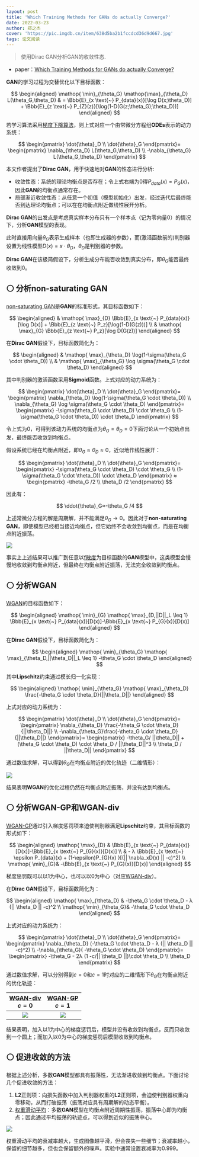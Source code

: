 ```yaml
---
layout: post
title: 'Which Training Methods for GANs do actually Converge?'
date: 2022-03-23
author: 郑之杰
cover: 'https://pic.imgdb.cn/item/638d5ba2b1fccdcd36d9d667.jpg'
tags: 论文阅读
---
```


> 使用Dirac GAN分析GAN的收敛性态.

- paper：[Which Training Methods for GANs do actually Converge?](https://arxiv.org/abs/1801.04406)


**GAN**的学习过程为交替优化以下目标函数：

$$ \begin{aligned} \mathop{ \min}_{\theta_G} \mathop{\max}_{\theta_D} L(\theta_G,\theta_D) & =  \Bbb{E}_{x \text{~} P_{data}(x)}[\log D(x;\theta_D)] + \Bbb{E}_{z \text{~} P_{Z}(z)}[\log(1-D(G(z;\theta_G);\theta_D))]  \end{aligned} $$

若学习算法采用[梯度下降算法](https://0809zheng.github.io/2020/03/02/optimization.html#-%E5%8A%A8%E5%8A%9B%E5%AD%A6%E8%A7%92%E5%BA%A6)，则上式对应一个由常微分方程组**ODEs**表示的动力系统：

$$ \begin{pmatrix} \dot{\theta}_D \\ \dot{\theta}_G  \end{pmatrix}= \begin{pmatrix} \nabla_{\theta_D} L(\theta_G,\theta_D) \\ -\nabla_{\theta_G} L(\theta_G,\theta_D) \end{pmatrix} $$

本文作者提出了**Dirac GAN**，用于快速地对**GAN**的性态进行分析:
- 收敛性态：系统的理论均衡点是否存在；令上式右端为$0$得$P_{data}(x)=P_{G}(x)$，因此**GAN**的均衡点通常存在。
- 局部渐近收敛性态：从任意一个初值（模型初始化）出发，经过迭代后最终能否到达理论均衡点；可以在在均衡点附近做线性展开分析。

**Dirac GAN**的出发点是考虑真实样本分布只有一个样本点（记为零向量$0$）的情况下，分析**GAN**模型的表现。

此时直接用向量$\theta_G$表示生成样本（也即生成器的参数），而(激活函数前的)判别器设置为线性模型$D(x)=x \cdot \theta_D$，$\theta_D$是判别器的参数。

**Dirac GAN**在该极简假设下，分析生成分布能否收敛到真实分布，即$\theta_G$能否最终收敛到$0$。


## ⚪ 分析non-saturating GAN

[non-saturating GAN](https://0809zheng.github.io/2022/02/01/gan.html#-%E4%BB%8Emmgan%E5%88%B0nsgan)是**GAN**的标准形式，其目标函数如下：

$$ \begin{aligned} & \mathop{ \max}_{D} \Bbb{E}_{x \text{~} P_{data}(x)}[\log D(x)] + \Bbb{E}_{z \text{~} P_z}[\log(1-D(G(z)))]  \\  & \mathop{ \max}_{G}  \Bbb{E}_{z \text{~} P_z}[\log D(G(z))] \end{aligned} $$

在**Dirac GAN**假设下，目标函数简化为：

$$ \begin{aligned} & \mathop{ \max}_{\theta_D} \log(1-\sigma(\theta_G \cdot \theta_D)) \\  & \mathop{ \max}_{\theta_G}  \log \sigma(\theta_G \cdot \theta_D) \end{aligned} $$

其中判别器的激活函数采用**Sigmoid**函数。上式对应的动力系统为：

$$ \begin{pmatrix} \dot{\theta}_D \\ \dot{\theta}_G  \end{pmatrix}= \begin{pmatrix} \nabla_{\theta_D} \log(1-\sigma(\theta_G \cdot \theta_D)) \\ \nabla_{\theta_G} \log \sigma(\theta_G \cdot \theta_D) \end{pmatrix}= \begin{pmatrix} -\sigma(\theta_G \cdot \theta_D) \cdot \theta_G \\ (1-\sigma(\theta_G \cdot \theta_D)) \cdot \theta_D \end{pmatrix} $$

令上式为$0$，可得到该动力系统的均衡点为$\theta_G = \theta_D=0$下面讨论从一个初始点出发，最终能否收敛到均衡点。

假设系统已经在均衡点附近，即$\theta_G ≈ \theta_D≈0$，近似地作线性展开：

$$ \begin{pmatrix} \dot{\theta}_D \\ \dot{\theta}_G  \end{pmatrix}= \begin{pmatrix} -\sigma(\theta_G \cdot \theta_D) \cdot \theta_G \\ (1-\sigma(\theta_G \cdot \theta_D)) \cdot \theta_D \end{pmatrix} ≈ \begin{pmatrix} -\theta_G /2 \\ \theta_D /2 \end{pmatrix} $$

因此有：

$$ \ddot{\theta}_G≈-\theta_G /4 $$

上述常微分方程的解是周期解，并不能满足$\theta_G \to 0$。因此对于**non-saturating GAN**，即使模型已经相当接近均衡点，但它始终不会收敛到均衡点，而是在均衡点附近振荡。

![](https://spaces.ac.cn/usr/uploads/2019/05/3509281292.gif)

事实上上述结果可以推广到任意以[f散度](https://0809zheng.github.io/2022/02/07/fgan.html)为目标函数的**GAN**模型中，这类模型会慢慢地收敛到均衡点附近，但最终在均衡点附近振荡，无法完全收敛到均衡点。

## ⚪ 分析WGAN

[WGAN](https://0809zheng.github.io/2022/02/04/wgan.html)的目标函数如下：

$$ \begin{aligned} \mathop{ \min}_{G} \mathop{ \max}_{D,||D||_L \leq 1} \Bbb{E}_{x \text{~} P_{data}(x)}[D(x)]-\Bbb{E}_{x \text{~} P_{G}(x)}[D(x)]  \end{aligned} $$

在**Dirac GAN**假设下，目标函数简化为：

$$ \begin{aligned} \mathop{ \min}_{\theta_G} \mathop{ \max}_{\theta_D,||\theta_D||_L \leq 1} -\theta_G \cdot \theta_D \end{aligned} $$

其中**Lipschitz**约束通过模长归一化实现：

$$ \begin{aligned} \mathop{ \min}_{\theta_G} \mathop{ \max}_{\theta_D} \frac{-\theta_G \cdot \theta_D}{||\theta_D||} \end{aligned} $$

上式对应的动力系统为：

$$ \begin{pmatrix} \dot{\theta}_D \\ \dot{\theta}_G  \end{pmatrix}= \begin{pmatrix} \nabla_{\theta_D} \frac{-\theta_G \cdot \theta_D}{||\theta_D||} \\ -\nabla_{\theta_G}\frac{-\theta_G \cdot \theta_D}{||\theta_D||} \end{pmatrix}= \begin{pmatrix} -\theta_G/ ||\theta_D|| + (\theta_G \cdot \theta_D) \cdot \theta_D / ||\theta_D||^3 \\ \theta_D / ||\theta_D|| \end{pmatrix} $$

通过数值求解，可以得到$\theta_G$在均衡点附近的优化轨迹（二维情形）：

![](https://spaces.ac.cn/usr/uploads/2019/05/3348520049.gif)

结果表明**WGAN**的优化过程仍然在均衡点附近振荡，并没有达到均衡点。

## ⚪ 分析WGAN-GP和WGAN-div

[WGAN-GP](https://0809zheng.github.io/2022/02/06/wgangp.html)通过引入梯度惩罚项来迫使判别器满足**Lipschitz**约束，其目标函数的形式如下：

$$ \begin{aligned} \mathop{ \max}_{D} & \Bbb{E}_{x \text{~} P_{data}(x)}[D(x)]-\Bbb{E}_{x \text{~} P_{G}(x)}[D(x)] \\ & - λ \Bbb{E}_{x \text{~} \epsilon P_{data}(x) + (1-\epsilon)P_{G}(x) }[(|| \nabla_xD(x) || -c)^2]  \\  \mathop{ \min}_{G}&  -\Bbb{E}_{x \text{~} P_{G}(x)}[D(x)] \end{aligned} $$

梯度惩罚既可以以$1$为中心，也可以以$0$为中心（对应[WGAN-div](https://0809zheng.github.io/2022/02/09/wgandiv.html)）。

在**Dirac GAN**假设下，目标函数简化为：

$$ \begin{aligned} \mathop{ \max}_{\theta_D} & -\theta_G \cdot \theta_D  - λ (|| \theta_D || -c)^2  \\  \mathop{ \min}_{\theta_G}&  -\theta_G \cdot \theta_D \end{aligned} $$

上式对应的动力系统为：

$$ \begin{pmatrix} \dot{\theta}_D \\ \dot{\theta}_G  \end{pmatrix}= \begin{pmatrix} \nabla_{\theta_D} (-\theta_G \cdot \theta_D  - λ (|| \theta_D || -c)^2) \\ -\nabla_{\theta_G}( -\theta_G \cdot \theta_D) \end{pmatrix}= \begin{pmatrix} -\theta_G  - 2λ (1 -c/|| \theta_D ||)\cdot \theta_D \\ \theta_D  \end{pmatrix} $$

通过数值求解，可以分别得到$c=0$和$c=1$时对应的二维情形下$\theta_G$在均衡点附近的优化轨迹：

| [WGAN-div](https://0809zheng.github.io/2022/02/09/wgandiv.html) <br> $c=0$ | [WGAN-GP](https://0809zheng.github.io/2022/02/06/wgangp.html) <br> $c=1$ |
| :---: | :---: |
|  ![](https://spaces.ac.cn/usr/uploads/2019/05/376352434.gif) | ![](https://spaces.ac.cn/usr/uploads/2019/05/3072868450.gif)  |

结果表明，加入以$1$为中心的梯度惩罚后，模型并没有收敛到均衡点，反而只收敛到一个圆上；而加入以$0$为中心的梯度惩罚后模型收敛到均衡点。

## ⚪ 促进收敛的方法

根据上述分析，多数**GAN**模型都具有振荡性，无法渐进收敛到均衡点。下面讨论几个促进收敛的方法：
1. **L2**正则项：向损失函数中加入判别器权重的**L2**正则项，会迫使判别器权重向零移动，从而打破振荡（振荡对应具有周期解的动态平衡）。
2. [权重滑动平均](https://0809zheng.github.io/2020/03/02/optimization.html#4-%E5%85%B6%E4%BB%96%E4%BC%98%E5%8C%96%E7%AE%97%E6%B3%95)：多数**GAN**模型在均衡点附近周期性振荡，振荡中心即为均衡点；因此通过平均振荡的轨迹点，可以得到近似的振荡中心。

![](https://pic.imgdb.cn/item/638da14fb1fccdcd363fecc4.jpg)

权重滑动平均的衰减率越大，生成图像越平滑，但会丧失一些细节；衰减率越小，保留的细节越多，但也会保留额外的噪声。实验中通常设置衰减率为$0.999$。